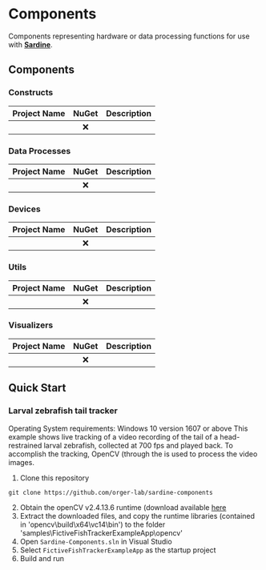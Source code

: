 # Components
Components representing hardware or data processing functions for use with **[Sardine](https://github.com/orger-lab/sardine)**.

## Components
### Constructs
| Project Name | NuGet  | Description |
| :---------------- | :------: | :----: |
|         |   ❌  |  |
### Data Processes
| Project Name | NuGet  | Description |
| :---------------- | :------: | :----: |
|         |   ❌  |  |
### Devices
| Project Name | NuGet  | Description |
| :---------------- | :------: | :----: |
|         |   ❌  |  |
### Utils
| Project Name | NuGet  | Description |
| :---------------- | :------: | :----: |
|         |   ❌  |  |
### Visualizers
| Project Name | NuGet  | Description |
| :---------------- | :------: | :----: |
|         |   ❌  |  |

## Quick Start

### Larval zebrafish tail tracker
Operating System requirements: Windows 10 version 1607 or above
This example shows live tracking of a video recording of the tail of a head-restrained larval zebrafish, collected at 700 fps and played back. 
To accomplish the tracking, OpenCV (through the  is used to process the video images. 

1. Clone this repository
```
git clone https://github.com/orger-lab/sardine-components
```
2. Obtain the openCV v2.4.13.6 runtime (download available [here](https://sourceforge.net/projects/opencvlibrary/files/opencv-win/2.4.13/opencv-2.4.13.6-vc14.exe/download)
3. Extract the downloaded files, and copy the runtime libraries (contained in 'opencv\build\x64\vc14\bin') to the folder 'samples\FictiveFishTrackerExampleApp\opencv'
2. Open `Sardine-Components.sln` in Visual Studio
3. Select `FictiveFishTrackerExampleApp` as the startup project
4. Build and run
